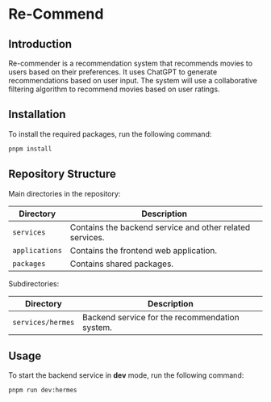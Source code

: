 # Re-Commend

## Introduction

Re-commender is a recommendation system that recommends movies to users based on their preferences. It uses ChatGPT to generate recommendations based on user input. The system will use a collaborative filtering algorithm to recommend movies based on user ratings.

## Installation

To install the required packages, run the following command:

```bash
pnpm install
```

## Repository Structure

Main directories in the repository:

| Directory | Description |
| --- | --- |
| `services` | Contains the backend service and other related services. |
| `applications` | Contains the frontend web application. |
| `packages` | Contains shared packages. |

Subdirectories:

| Directory | Description |
| --- | --- |
| `services/hermes` | Backend service for the recommendation system. |

## Usage

To start the backend service in **dev** mode, run the following command:

```bash
pnpm run dev:hermes
```
